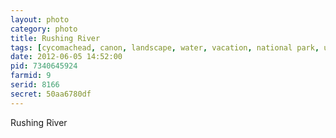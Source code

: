 ```yaml
---
layout: photo
category: photo
title: Rushing River
tags: [cycomachead, canon, landscape, water, vacation, national park, utah, nature, summer, rocks, river, Michael Ball, Canon 7D, Ef 24-70 f2.8L, Zion, ZNP, Zion National Park, Virgin, Virgin River, Temple, Sinawava, Temple of Sinawava, the narrows, narrows]
date: 2012-06-05 14:52:00
pid: 7340645924
farmid: 9
serid: 8166
secret: 50aa6780df
---
```


Rushing River
